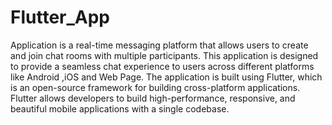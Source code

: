 # Flutter_App
Application is a real-time messaging platform that allows users to create and join chat rooms with multiple participants. This application is designed to provide a seamless chat experience to users across different platforms like Android ,iOS and Web Page. The application is built using Flutter, which is an open-source framework for building cross-platform applications. Flutter allows developers to build high-performance, responsive, and beautiful mobile applications with a single codebase.
